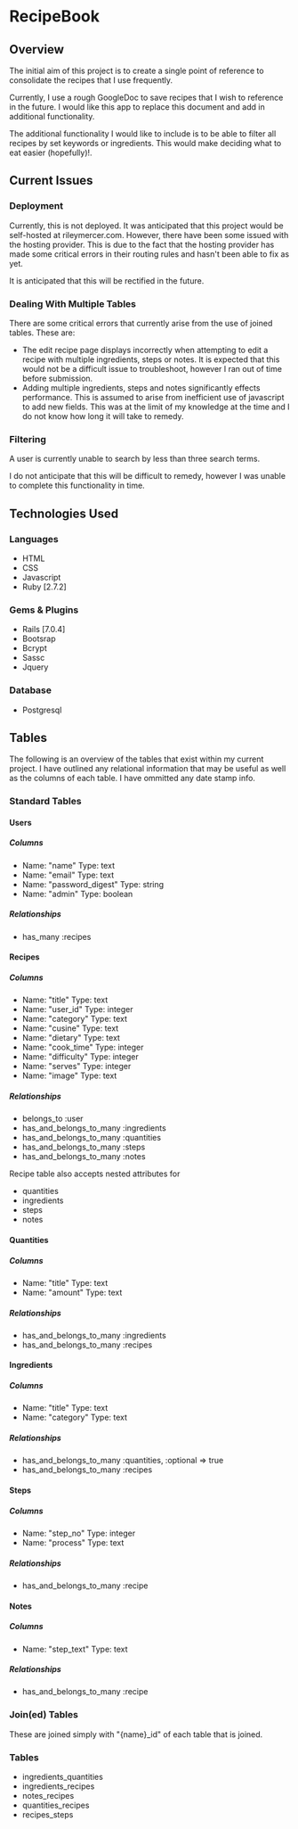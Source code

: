 # RecipeBook

## Overview
The initial aim of this project is to create a single point of reference to consolidate the recipes that I use frequently. 

Currently, I use a rough GoogleDoc to save recipes that I wish to reference in the future. I would like this app to replace this document and add in additional functionality.

The additional functionality I would like to include is to be able to filter all recipes by set keywords or ingredients. This would make deciding what to eat easier (hopefully)!.


## Current Issues
### Deployment
Currently, this is not deployed. It was anticipated that this project would be self-hosted at rileymercer.com. However, there have been some issued with the hosting provider. This is due to the fact that the hosting provider has made some critical errors in their routing rules and hasn't been able to fix as yet.

It is anticipated that this will be rectified in the future.

### Dealing With Multiple Tables
There are some critical errors that currently arise from the use of joined tables. These are:
- The edit recipe page displays incorrectly when attempting to edit a recipe with multiple ingredients, steps or notes. It is expected that this would not be a difficult issue to troubleshoot, however I ran out of time before submission.
- Adding multiple ingredients, steps and notes significantly effects performance. This is assumed to arise from inefficient use of javascript to add new fields. This was at the limit of my knowledge at the time and I do not know how long it will take to remedy.

### Filtering
A user is currently unable to search by less than three search terms. 

I do not anticipate that this will be difficult to remedy, however I was unable to complete this functionality in time.


## Technologies Used
### Languages
- HTML
- CSS
- Javascript
- Ruby [2.7.2]

### Gems & Plugins
- Rails [7.0.4]
- Bootsrap
- Bcrypt
- Sassc
- Jquery

### Database
- Postgresql

## Tables
The following is an overview of the tables that exist within my current project. I have outlined any relational information that may be useful as well as the columns of each table. I have ommitted any date stamp info.

### Standard Tables
#### Users
##### Columns
- Name: "name"    Type: text
- Name: "email"    Type: text
- Name: "password_digest"    Type: string
- Name: "admin"    Type: boolean

##### Relationships
- has_many :recipes


#### Recipes
##### Columns
- Name: "title"    Type: text
- Name: "user_id"    Type: integer
- Name: "category"    Type: text
- Name: "cusine"    Type: text
- Name: "dietary"    Type: text
- Name: "cook_time"    Type: integer
- Name: "difficulty"    Type: integer
- Name: "serves"    Type: integer
- Name: "image"    Type: text

##### Relationships
- belongs_to :user
- has_and_belongs_to_many :ingredients
- has_and_belongs_to_many :quantities
- has_and_belongs_to_many :steps
- has_and_belongs_to_many :notes

Recipe table also accepts nested attributes for 
- quantities
- ingredients
- steps
- notes

#### Quantities
##### Columns
- Name: "title"    Type: text
- Name: "amount"    Type: text

##### Relationships
- has_and_belongs_to_many :ingredients
- has_and_belongs_to_many :recipes


#### Ingredients
##### Columns
- Name: "title"    Type: text
- Name: "category"    Type: text

##### Relationships
- has_and_belongs_to_many :quantities, :optional => true
- has_and_belongs_to_many :recipes


#### Steps
##### Columns
- Name: "step_no"    Type: integer
- Name: "process"    Type: text

##### Relationships
- has_and_belongs_to_many :recipe


#### Notes
##### Columns
- Name: "step_text"    Type: text

##### Relationships
- has_and_belongs_to_many :recipe


### Join(ed) Tables
These are joined simply with "{name}_id" of each table that is joined.
### Tables
- ingredients_quantities
- ingredients_recipes
- notes_recipes
- quantities_recipes
- recipes_steps
